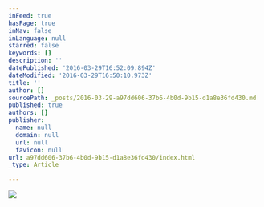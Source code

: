 ```yaml
---
inFeed: true
hasPage: true
inNav: false
inLanguage: null
starred: false
keywords: []
description: ''
datePublished: '2016-03-29T16:52:09.894Z'
dateModified: '2016-03-29T16:50:10.973Z'
title: ''
author: []
sourcePath: _posts/2016-03-29-a97dd606-37b6-4b0d-9b15-d1a8e36fd430.md
published: true
authors: []
publisher:
  name: null
  domain: null
  url: null
  favicon: null
url: a97dd606-37b6-4b0d-9b15-d1a8e36fd430/index.html
_type: Article

---
```

![](https://the-grid-user-content.s3-us-west-2.amazonaws.com/7a5a6beb-f30c-4304-9328-9e724673ca8a.jpg)